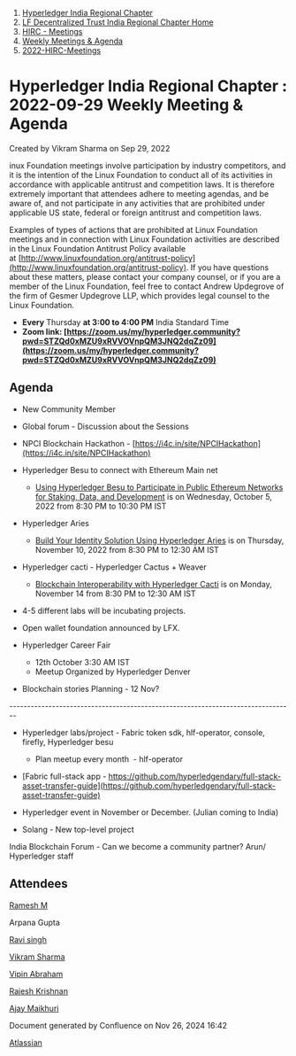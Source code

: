 1. [Hyperledger India Regional Chapter](index.html)
2. [LF Decentralized Trust India Regional Chapter Home](LF-Decentralized-Trust-India-Regional-Chapter-Home_19169282.html)
3. [HIRC - Meetings](HIRC---Meetings_19169350.html)
4. [Weekly Meetings &amp; Agenda](19169352.html)
5. [2022-HIRC-Meetings](2022-HIRC-Meetings_19170168.html)

# Hyperledger India Regional Chapter : 2022-09-29 Weekly Meeting &amp; Agenda

Created by Vikram Sharma on Sep 29, 2022

inux Foundation meetings involve participation by industry competitors, and it is the intention of the Linux Foundation to conduct all of its activities in accordance with applicable antitrust and competition laws. It is therefore extremely important that attendees adhere to meeting agendas, and be aware of, and not participate in any activities that are prohibited under applicable US state, federal or foreign antitrust and competition laws.

Examples of types of actions that are prohibited at Linux Foundation meetings and in connection with Linux Foundation activities are described in the Linux Foundation Antitrust Policy available at [http://www.linuxfoundation.org/antitrust-policy](http://www.linuxfoundation.org/antitrust-policy). If you have questions about these matters, please contact your company counsel, or if you are a member of the Linux Foundation, feel free to contact Andrew Updegrove of the firm of Gesmer Updegrove LLP, which provides legal counsel to the Linux Foundation.

- **Every** Thursday **at 3:00 to 4:00 PM** India Standard Time
- **Zoom link: [https://zoom.us/my/hyperledger.community?pwd=STZQd0xMZU9xRVVOVnpQM3JNQ2dqZz09](https://zoom.us/my/hyperledger.community?pwd=STZQd0xMZU9xRVVOVnpQM3JNQ2dqZz09)**

## Agenda

- New Community Member
- Global forum - Discussion about the Sessions
- NPCI Blockchain Hackathon - [https://i4c.in/site/NPCIHackathon](https://i4c.in/site/NPCIHackathon)
- Hyperledger Besu to connect with Ethereum Main net
  
  - [Using Hyperledger Besu to Participate in Public Ethereum Networks for Staking, Data, and Development](https://apc01.safelinks.protection.outlook.com/?url=https%3A%2F%2Femail.linuxfoundation.org%2Fe3t%2FCtc%2FRI%2B113%2FcZw--04%2FVV_mZ13HXYqLW2cDB9v6CwQBWW5l3Nw34QvQ0lN9fbG8k5nCTJV3Zsc37CgDrsW8-qCPF94vpjQW1rZBJt3f15L0W3PcPGj6qpj3RW1plLBB6Ht4pvW5Fm-Yx2m9s8vW6nbL5f6VmnF9W95YR_J4NrZkvW96K4Ph70HWB3W62GQqv7tRkTFW7CpbQQ62T07TVWNCbV6GwRY0M5fTP9SZ090V-Kvqv1lD56PW3hvN5t4jHw8_VfkTQG32q4VtW8JT_R-7vM81CW4RLGST6r5cQtW8RTHTm3CCfXxN4H4dRVN_vlTF476LBTYTd2W6wmQ8n7hjYJrW8Hj3-D3SfN4DW8HcSkQ7ZbxRPW6K_RyH1d-6ldW4_bYhB7czbDWW3R071k1jCTbtW2x97ch2GQ3P8W4prG2D97THWXW6kXSwr7Gfj3RMCy4N94vmZ6W87Q2Pv4yTsTpW3KlQjL8gTsnr38FN1&data=05%7C01%7Cvikram-sh%40hcl.com%7Cf19d7d4201534456804408daa1652b99%7C189de737c93a4f5a8b686f4ca9941912%7C0%7C0%7C637999753152988463%7CUnknown%7CTWFpbGZsb3d8eyJWIjoiMC4wLjAwMDAiLCJQIjoiV2luMzIiLCJBTiI6Ik1haWwiLCJXVCI6Mn0%3D%7C3000%7C%7C%7C&sdata=Z7SnMo77A0hEazIAYLqH1dDgWiFVa4lkc7QjFoBHd7M%3D&reserved=0) is on Wednesday, October 5, 2022 from 8:30 PM to 10:30 PM IST
- Hyperledger Aries
  
  - [Build Your Identity Solution Using Hyperledger Aries](https://apc01.safelinks.protection.outlook.com/?url=https%3A%2F%2Femail.linuxfoundation.org%2Fe3t%2FCtc%2FRI%2B113%2FcZw--04%2FVV_mZ13HXYqLW2cDB9v6CwQBWW5l3Nw34QvQ0lN9fbGbp3q3pBV1-WJV7CgHRqW86DbfJ57M4V-W1YFdhY7Cb0lqW4YP2DH1yLPWrW2Dqxkk6kVF3dTgrB21Dw0mTW4mlCnX8dmYbzW2svFcv8HRq6JW5Y24Jy6wTNM9W7_zMY299G1l9N95d9tWJ7tYbW2qN-dJ2c05BFW627c-t6TTg-mN1mkdvWggXbyW27KG7H6Jt-PRW2pRlnL5wtwt-V74PBg52wPXtV60Yss31hKK2W8VjW6Q485PrTW5cJVVT51hLQHVV9-j04kzFMNW83N1dV6DMrgdW8pzsKl71VCLSF8VVHcGh0CYW7cb4KQ7QRZQ_W32rVpD9dZM_JW7xlr-T22YrvwVrBkKj8vRyC7Vb1L0c8f-q6mW5K4MTw9f4yhyW5w0LxJ86-XLk36_t1&data=05%7C01%7Cvikram-sh%40hcl.com%7Cf19d7d4201534456804408daa1652b99%7C189de737c93a4f5a8b686f4ca9941912%7C0%7C0%7C637999753152988463%7CUnknown%7CTWFpbGZsb3d8eyJWIjoiMC4wLjAwMDAiLCJQIjoiV2luMzIiLCJBTiI6Ik1haWwiLCJXVCI6Mn0%3D%7C3000%7C%7C%7C&sdata=kCzI8TIzxdYT%2BZNgoQ7xnYDMBaPJ0rME%2FYi4w7WIJQg%3D&reserved=0) is on Thursday, November 10, 2022 from 8:30 PM to 12:30 AM IST
- Hyperledger cacti - Hyperledger Cactus + Weaver
  
  - [Blockchain Interoperability with Hyperledger Cacti](https://apc01.safelinks.protection.outlook.com/?url=https%3A%2F%2Femail.linuxfoundation.org%2Fe3t%2FCtc%2FRI%2B113%2FcZw--04%2FVV_mZ13HXYqLW2cDB9v6CwQBWW5l3Nw34QvQ0lN9fbGbp3q3pBV1-WJV7CgY7-W4BrDbl3wLY8KVtDbM39d7mgfW38Sghd7v__d7W4PKmys2RMjhhN12-xGlQvdtFW8XHN_57Mpb6VN2QrcKVNN-YWW86zXV62rVr3jW8R-cHJ1_gsbnW1t7jkK1s3hpVV1F3nK4Ct-CXW35w5gZ3qMCMrW47lqjR907v_mW4J5kl55lry4qW8mYFSX3hzPDXW6hYnpm7CTQY2W2MM3-Z35Z8BTW8qWd2s1RrVk4W7pF-0x55-Qz0W3SFdVY6p5vc3W61_CBQ2DwFG1VRGlwt69dJlZN84Zk2Zt0Q1mW49M2v86w8FT-W4t5Czz81ZYVCN2y4-8BZjtRFW64FhsT5RyB1QN9hYclZGSL59W7lT_Nn2PkMBRV901Pz6D27dT32sw1&data=05%7C01%7Cvikram-sh%40hcl.com%7Cf19d7d4201534456804408daa1652b99%7C189de737c93a4f5a8b686f4ca9941912%7C0%7C0%7C637999753152988463%7CUnknown%7CTWFpbGZsb3d8eyJWIjoiMC4wLjAwMDAiLCJQIjoiV2luMzIiLCJBTiI6Ik1haWwiLCJXVCI6Mn0%3D%7C3000%7C%7C%7C&sdata=vbIguxWSJLIQBPBC2gNyiuu1vWF8hWcps1jSi%2BdtImk%3D&reserved=0) is on Monday, November 14 from 8:30 PM to 12:30 AM IST
- 4-5 different labs will be incubating projects.
- Open wallet foundation announced by LFX.
- Hyperledger Career Fair
  
  - 12th October 3:30 AM IST
  - Meetup Organized by Hyperledger Denver
- Blockchain stories Planning - 12 Nov?

\--------------------------------------------------------------------------------

- Hyperledger labs/project - Fabric token sdk, hlf-operator, console, firefly, Hyperledger besu 
  
  - Plan meetup every month  - hlf-operator
- [Fabric full-stack app - https://github.com/hyperledgendary/full-stack-asset-transfer-guide](https://github.com/hyperledgendary/full-stack-asset-transfer-guide)
- Hyperledger event in November or December. (Julian coming to India)
- Solang - New top-level project

India Blockchain Forum - Can we become a community partner? Arun/ Hyperledger staff

## Attendees

[Ramesh M](https://lf-hyperledger.atlassian.net/wiki/people/5dffa51885a8c90ecac82cd5?ref=confluence)

Arpana Gupta 

[Ravi singh](https://lf-hyperledger.atlassian.net/wiki/people/6207b125f5d29a0068fd3a32?ref=confluence)

[Vikram Sharma](https://lf-hyperledger.atlassian.net/wiki/people/712020:af0c3f29-e190-4dc2-9098-9266b1dc0dab?ref=confluence)

[Vipin Abraham](https://lf-hyperledger.atlassian.net/wiki/people/712020:fe31c4cc-945b-4425-b93e-5ed430d02420?ref=confluence)

[Rajesh Krishnan](https://lf-hyperledger.atlassian.net/wiki/people/712020:edfbbf83-28be-4c2e-8863-7b0570fb781e?ref=confluence)

[Ajay Maikhuri](https://lf-hyperledger.atlassian.net/wiki/people/712020:e5fc3212-06f5-4d5f-b1ee-3fe5f4ebea98?ref=confluence)

Document generated by Confluence on Nov 26, 2024 16:42

[Atlassian](http://www.atlassian.com/)
